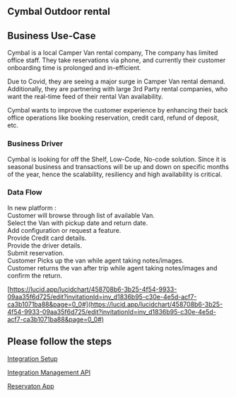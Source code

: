 <!-- Output copied to clipboard! -->

<!-- Yay, no errors, warnings, or alerts! -->

<h2>Cymbal Outdoor rental </h2>


<h2>Business Use-Case</h2>


Cymbal is a local Camper Van rental company, The company has limited office staff. They take reservations via phone, and currently their customer onboarding time is  prolonged and in-efficient. 

Due to Covid, they are seeing a major surge in Camper Van rental demand. Additionally, they are partnering with large 3rd Party rental companies, who want the real-time feed of their rental Van availability.

Cymbal wants to improve the customer experience by enhancing their back office operations like booking reservation, credit card, refund of deposit, etc. 

<h3>Business Driver</h3>


Cymbal is looking for off the Shelf,  Low-Code, No-code solution. Since it is seasonal business and transactions will be up and down on specific months of the year, hence the scalability, resiliency and high availability is critical. 

<h3>Data Flow </h3>
In new platform :<br />
Customer will browse through list of available Van. <br />
Select the Van with pickup date and return date. <br />
Add configuration or request a feature. <br />
Provide Credit card details. <br />
Provide the driver details. <br />
Submit reservation. <br />
Customer Picks up the van while agent taking notes/images. <br />
Customer returns the van after trip while agent taking notes/images and confirm the return. <br />

[https://lucid.app/lucidchart/458708b6-3b25-4f54-9933-09aa35f6d725/edit?invitationId=inv_d1836b95-c30e-4e5d-acf7-ca3b1071ba88&page=0_0#](https://lucid.app/lucidchart/458708b6-3b25-4f54-9933-09aa35f6d725/edit?invitationId=inv_d1836b95-c30e-4e5d-acf7-ca3b1071ba88&page=0_0#)

<h2>Please follow the steps </h2>

[Integration Setup](https://github.com/mtalreja16/google-cloud-application-integration/tree/main/Samples/Van%20Reservation/integration-definition)

[Integration Management API](https://github.com/mtalreja16/google-cloud-application-integration/tree/main/lib/integration-lib)

[Reservaton App](https://github.com/mtalreja16/google-cloud-application-integration/tree/main/Samples/Van%20Reservation/client-app)
